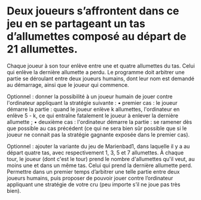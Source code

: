 # Deux joueurs s’affrontent dans ce jeu en se partageant un tas d’allumettes composé au départ de 21 allumettes.
Chaque joueur à son tour enlève entre une et quatre allumettes du tas. Celui qui enlève la dernière allumette a perdu.
Le programme doit arbitrer une partie se déroulant entre deux joueurs humains, dont leur nom est demandé au démarrage,
ainsi que le joueur qui commence.

Optionnel : donner la possibilité à un joueur humain de jouer contre l'ordinateur appliquant la stratégie suivante :
 • premier cas : le joueur démarre la partie : quand le joueur enlève k allumettes, l'ordinateur en enlève 5 - k, ce
qui entraîne fatalement le joueur à enlever la dernière allumette ;
 • deuxième cas : l'ordinateur démarre la partie : se ramener dès que possible au cas précédent (ce qui ne sera bien
sûr possible que si le joueur ne connait pas la stratégie gagnante exposée dans le premier cas).

Optionnel : ajouter la variante du jeu de Marienbad1, dans laquelle il y a au départ quatre tas, avec respectivement
1, 3, 5 et 7 allumettes. À chaque tour, le joueur (dont c'est le tour) prend le nombre d'allumettes qu'il veut, au
moins une et dans un même tas. Celui qui prend la dernière allumette perd.
Permettre dans un premier temps d’arbitrer une telle partie entre deux joueurs humains, puis proposer de pouvoir
jouer contre l’ordinateur appliquant une stratégie de votre cru (peu importe s’il ne joue pas très bien).
